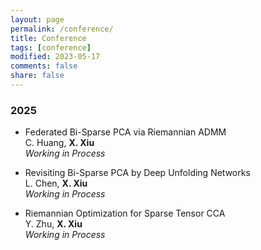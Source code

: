 ```yaml
---
layout: page
permalink: /conference/
title: Conference
tags: [conference]
modified: 2023-05-17 
comments: false
share: false
---
```







### 2025

* Federated Bi-Sparse PCA via Riemannian ADMM <br>
C. Huang, <b>X. Xiu</b><br>
<i>Working in Process</i><br>

* Revisiting Bi-Sparse PCA by Deep Unfolding Networks  <br>
L. Chen, <b>X. Xiu</b> <br>
<i>Working in Process</i><br>

* Riemannian Optimization for Sparse Tensor CCA <br>
Y. Zhu, <b>X. Xiu</b> <br>
<i>Working in Process</i><br>
